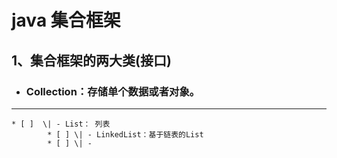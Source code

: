 # **java 集合框架**

## 1、集合框架的两大类\(接口\)

* ### Collection：存储单个数据或者对象。

---

    * [ ]  \| - List： 列表
            * [ ] \| - LinkedList：基于链表的List
            * [ ] \| - 



